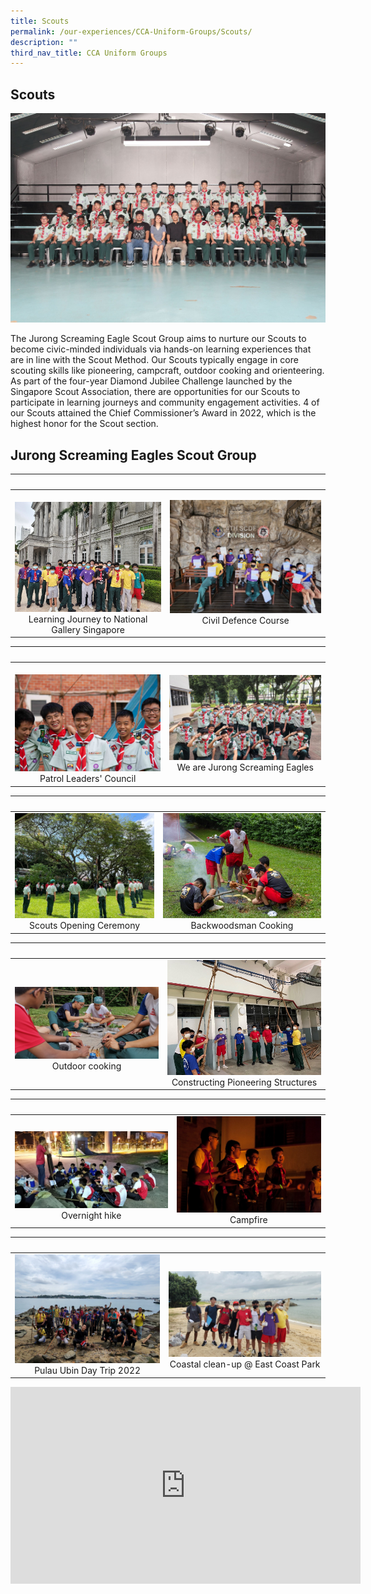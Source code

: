 ```yaml
---
title: Scouts
permalink: /our-experiences/CCA-Uniform-Groups/Scouts/
description: ""
third_nav_title: CCA Uniform Groups
---
```

## Scouts 

![](/images/JS-Scouts.jpg)

The Jurong Screaming Eagle Scout Group aims to nurture our Scouts to become civic-minded individuals via hands-on learning experiences that are in line with the Scout Method. Our Scouts typically engage in core scouting skills like pioneering, campcraft, outdoor cooking and orienteering. As part of the four-year Diamond Jubilee Challenge launched by the Singapore Scout Association, there are opportunities for our Scouts to participate in learning journeys and community engagement activities. 4 of our Scouts attained the Chief Commissioner’s Award in 2022, which is the highest honor for the Scout section.

## Jurong Screaming Eagles Scout Group
|   |   |  
|---|---|  
| ![](/images/JSC1-Learning%20Journey%20to%20National%20Gallery%20SG.jpg) <center>Learning Journey to National Gallery Singapore</center> | ![](/images/JSC2-Civil%20Defence%20Course.jpg)<center>Civil Defence Course</center> |

|   |   |  
|---|---|  
|  ![](/images/JSC3-Patrol%20Leaders%20Council.jpg) <center>Patrol Leaders' Council</center> |  ![](/images/JSC4-We%20are%20Jurong%20Screaming%20Eagles.jpg)<center>We are Jurong Screaming Eagles</center> |

|   |   |  
|---|---|  
| ![](/images/JSC5-Scouts%20opening%20ceremony.jpg)<center>Scouts Opening Ceremony</center> |![](/images/JSC6-Backwoodsman%20cooking.jpg)<center> Backwoodsman Cooking</center> |

|   |   |  
|---|---|  
| ![](/images/JSC7-Outdoor%20cooking.jpg) <center>Outdoor cooking</center> | ![](/images/JSC8-Constructing%20pioneering%20structures.jpg)<center>Constructing Pioneering Structures</center> |

|   |   |  
|---|---|  
| ![](/images/JCS9Overnight%20hike.jpg) <center>Overnight hike</center> |![](/images/JCS10-Campfire.jpg)<center>Campfire</center> |

|   |   |  
|---|---|  
| ![](/images/JCS11-Pulau%20Ubin%20Day%20Trip%202022.jpg)<center>Pulau Ubin Day Trip 2022</center> |  ![](/images/JCS12-Coastal%20clean-up%20@%20East%20Coast%20Park.jpg) <center>Coastal clean-up @ East Coast Park</center> |



<iframe width="560" height="315" src="https://www.youtube.com/embed/AnrSzI3gxaQ" title="YouTube video player" frameborder="0" allow="accelerometer; autoplay; clipboard-write; encrypted-media; gyroscope; picture-in-picture; web-share" allowfullscreen></iframe>




